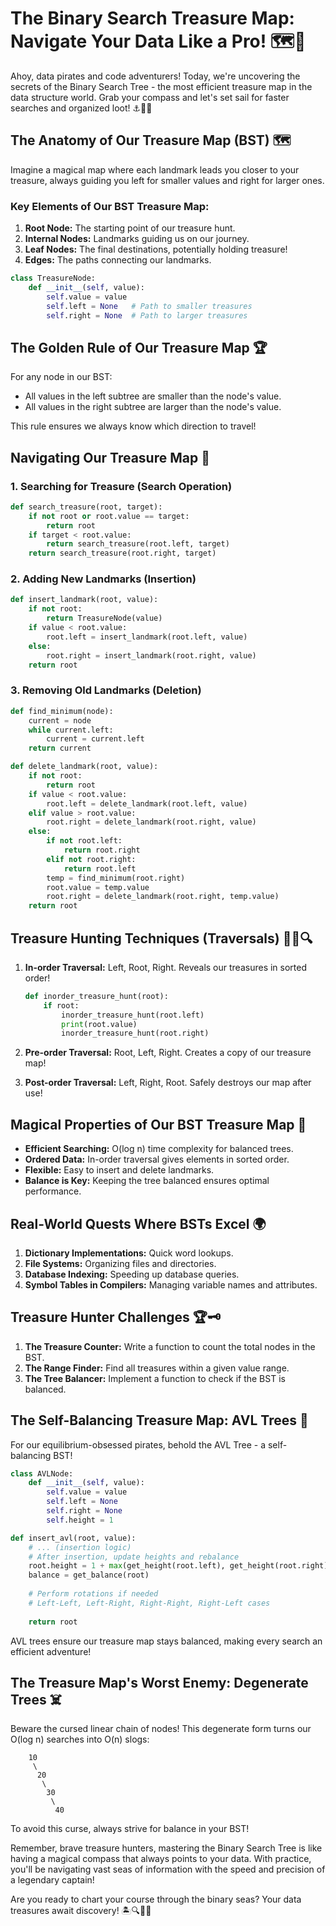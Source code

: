 # The Binary Search Treasure Map: Navigate Your Data Like a Pro! 🗺️💎

Ahoy, data pirates and code adventurers! Today, we're uncovering the secrets of the Binary Search Tree - the most efficient treasure map in the data structure world. Grab your compass and let's set sail for faster searches and organized loot! ⚓🏴‍☠️

## The Anatomy of Our Treasure Map (BST) 🗺️

Imagine a magical map where each landmark leads you closer to your treasure, always guiding you left for smaller values and right for larger ones.

### Key Elements of Our BST Treasure Map:

1. **Root Node:** The starting point of our treasure hunt.
2. **Internal Nodes:** Landmarks guiding us on our journey.
3. **Leaf Nodes:** The final destinations, potentially holding treasure!
4. **Edges:** The paths connecting our landmarks.

```python
class TreasureNode:
    def __init__(self, value):
        self.value = value
        self.left = None   # Path to smaller treasures
        self.right = None  # Path to larger treasures
```

## The Golden Rule of Our Treasure Map 🏆

For any node in our BST:
- All values in the left subtree are smaller than the node's value.
- All values in the right subtree are larger than the node's value.

This rule ensures we always know which direction to travel!

## Navigating Our Treasure Map 🧭

### 1. Searching for Treasure (Search Operation)

```python
def search_treasure(root, target):
    if not root or root.value == target:
        return root
    if target < root.value:
        return search_treasure(root.left, target)
    return search_treasure(root.right, target)
```

### 2. Adding New Landmarks (Insertion)

```python
def insert_landmark(root, value):
    if not root:
        return TreasureNode(value)
    if value < root.value:
        root.left = insert_landmark(root.left, value)
    else:
        root.right = insert_landmark(root.right, value)
    return root
```

### 3. Removing Old Landmarks (Deletion)

```python
def find_minimum(node):
    current = node
    while current.left:
        current = current.left
    return current

def delete_landmark(root, value):
    if not root:
        return root
    if value < root.value:
        root.left = delete_landmark(root.left, value)
    elif value > root.value:
        root.right = delete_landmark(root.right, value)
    else:
        if not root.left:
            return root.right
        elif not root.right:
            return root.left
        temp = find_minimum(root.right)
        root.value = temp.value
        root.right = delete_landmark(root.right, temp.value)
    return root
```

## Treasure Hunting Techniques (Traversals) 🚶‍♂️🔍

1. **In-order Traversal:** Left, Root, Right. Reveals our treasures in sorted order!
   ```python
   def inorder_treasure_hunt(root):
       if root:
           inorder_treasure_hunt(root.left)
           print(root.value)
           inorder_treasure_hunt(root.right)
   ```

2. **Pre-order Traversal:** Root, Left, Right. Creates a copy of our treasure map!
3. **Post-order Traversal:** Left, Right, Root. Safely destroys our map after use!

## Magical Properties of Our BST Treasure Map 🌟

- **Efficient Searching:** O(log n) time complexity for balanced trees.
- **Ordered Data:** In-order traversal gives elements in sorted order.
- **Flexible:** Easy to insert and delete landmarks.
- **Balance is Key:** Keeping the tree balanced ensures optimal performance.

## Real-World Quests Where BSTs Excel 🌍

1. **Dictionary Implementations:** Quick word lookups.
2. **File Systems:** Organizing files and directories.
3. **Database Indexing:** Speeding up database queries.
4. **Symbol Tables in Compilers:** Managing variable names and attributes.

## Treasure Hunter Challenges 🏆🗝️

1. **The Treasure Counter:** Write a function to count the total nodes in the BST.
2. **The Range Finder:** Find all treasures within a given value range.
3. **The Tree Balancer:** Implement a function to check if the BST is balanced.

## The Self-Balancing Treasure Map: AVL Trees 🌴

For our equilibrium-obsessed pirates, behold the AVL Tree - a self-balancing BST!

```python
class AVLNode:
    def __init__(self, value):
        self.value = value
        self.left = None
        self.right = None
        self.height = 1

def insert_avl(root, value):
    # ... (insertion logic)
    # After insertion, update heights and rebalance
    root.height = 1 + max(get_height(root.left), get_height(root.right))
    balance = get_balance(root)
    
    # Perform rotations if needed
    # Left-Left, Left-Right, Right-Right, Right-Left cases
    
    return root
```

AVL trees ensure our treasure map stays balanced, making every search an efficient adventure!

## The Treasure Map's Worst Enemy: Degenerate Trees ☠️

Beware the cursed linear chain of nodes! This degenerate form turns our O(log n) searches into O(n) slogs:

```
    10
     \
      20
       \
        30
         \
          40
```

To avoid this curse, always strive for balance in your BST!

Remember, brave treasure hunters, mastering the Binary Search Tree is like having a magical compass that always points to your data. With practice, you'll be navigating vast seas of information with the speed and precision of a legendary captain!

Are you ready to chart your course through the binary seas? Your data treasures await discovery! 🏝️🔍🏴‍☠️